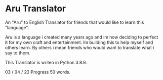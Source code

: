 # Aru Translator
An "Aru" to English Translator for friends that would like to learn this "language".

Aru is a language i created many years ago and im now deciding to perfect it for my own craft and entertainment. Im building this to help myself and others learn. By others i mean friends who would want to translate what i say to them.

This Translator is writen in Python 3.8.9.

03 / 04 / 23 Progress
  50 words.
